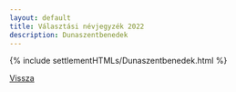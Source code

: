 ```yaml
---
layout: default
title: Választási névjegyzék 2022
description: Dunaszentbenedek
---
```


{% include settlementHTMLs/Dunaszentbenedek.html %}

[Vissza](./)